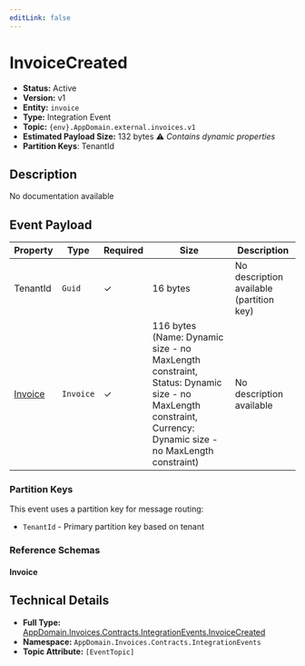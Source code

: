 ```yaml
---
editLink: false
---
```


# InvoiceCreated

-   **Status:** Active
-   **Version:** v1
-   **Entity:** `invoice`
-   **Type:** Integration Event
-   **Topic:** `{env}.AppDomain.external.invoices.v1`
-   **Estimated Payload Size:** 132 bytes ⚠️ _Contains dynamic properties_
-   **Partition Keys**: TenantId

## Description

No documentation available

## Event Payload

| Property                                                            | Type      | Required | Size                                                                                                                                                       | Description                              |
| ------------------------------------------------------------------- | --------- | -------- | ---------------------------------------------------------------------------------------------------------------------------------------------------------- | ---------------------------------------- |
| TenantId                                                            | `Guid`    | ✓        | 16 bytes                                                                                                                                                   | No description available (partition key) |
| [Invoice](./schemas/AppDomain.Invoices.Contracts.Models.Invoice.md) | `Invoice` | ✓        | 116 bytes (Name: Dynamic size - no MaxLength constraint, Status: Dynamic size - no MaxLength constraint, Currency: Dynamic size - no MaxLength constraint) | No description available                 |

### Partition Keys

This event uses a partition key for message routing:

-   `TenantId` - Primary partition key based on tenant

### Reference Schemas

#### Invoice

<!--@include: ./schemas/AppDomain.Invoices.Contracts.Models.Invoice.md#schema-->

## Technical Details

-   **Full Type:** [AppDomain.Invoices.Contracts.IntegrationEvents.InvoiceCreated](https://[github.url.from.config.com]/AppDomain/Invoices/Contracts/IntegrationEvents/InvoiceCreated.cs)
-   **Namespace:** `AppDomain.Invoices.Contracts.IntegrationEvents`
-   **Topic Attribute:** `[EventTopic]`
